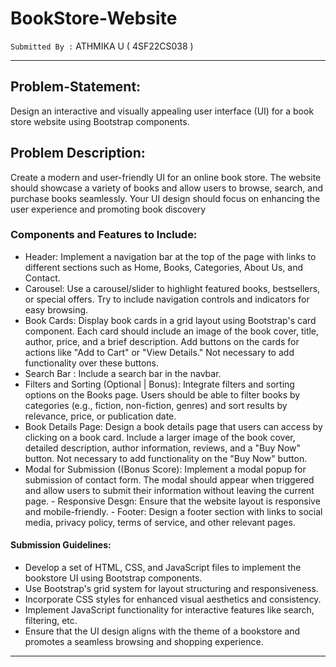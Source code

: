 # BookStore-Website
`Submitted By :` ATHMIKA U ( 4SF22CS038 )
<hr/>

## Problem-Statement:
Design an interactive and visually appealing user interface (UI) for a book store website using Bootstrap components.

## Problem Description:
Create a modern and user-friendly UI for an online book store. The website should showcase a variety of books and allow users to browse, search, and purchase books seamlessly. Your UI design should focus on enhancing the user experience and promoting book discovery

### Components and Features to Include:

- Header: Implement a navigation bar at the top of the page with links to different sections such as Home, Books, Categories, About Us, and Contact.                            
- Carousel: Use a carousel/slider to highlight featured books, bestsellers, or special offers. Try to include navigation controls and indicators for easy browsing.             
- Book Cards: Display book cards in a grid layout using Bootstrap's card component. Each card should include an image of the book cover, title, author, price, and a brief description.   Add buttons on the cards for actions like "Add to Cart" or "View Details."   Not necessary to add functionality over these buttons.       
- Search Bar : Include a search bar in the navbar.                                                            
- Filters and Sorting (Optional | Bonus): Integrate filters and sorting options on the Books page. Users should be able to filter books by categories (e.g., fiction, non-fiction, genres) and sort results by relevance, price, or publication date.                  
- Book Details Page: Design a book details page that users can access by clicking on a book card. Include a larger image of the book cover, detailed description, author information, reviews, and a "Buy Now" button. Not necessary to add functionality on the "Buy Now" button.                                                                               
- Modal for Submission ((Bonus Score): Implement a modal popup for submission of contact form. The modal should appear when triggered and allow users to submit their information without leaving the current page.  - Responsive Desgn:  Ensure that the website layout is responsive and mobile-friendly.                                                                                                                               - Footer: Design  a footer section with links to social media, privacy policy, terms of service, and other relevant pages.
  
#### Submission Guidelines:
- Develop a set of HTML, CSS, and JavaScript files to implement the bookstore UI using Bootstrap components.
- Use Bootstrap's grid system for layout structuring and responsiveness.
- Incorporate CSS styles for enhanced visual aesthetics and consistency.
- Implement JavaScript functionality for interactive features like search, filtering, etc.
- Ensure that the UI design aligns with the theme of a bookstore and promotes a seamless browsing and shopping experience.

<hr/>

